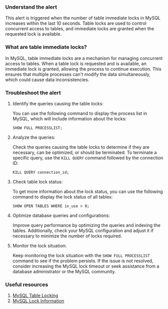 ### Understand the alert

This alert is triggered when the number of table immediate locks in MySQL increases within the last 10 seconds. Table locks are used to control concurrent access to tables, and immediate locks are granted when the requested lock is available.

### What are table immediate locks?

In MySQL, table immediate locks are a mechanism for managing concurrent access to tables. When a table lock is requested and is available, an immediate lock is granted, allowing the process to continue execution. This ensures that multiple processes can't modify the data simultaneously, which could cause data inconsistencies.

### Troubleshoot the alert

1. Identify the queries causing the table locks:
   
   You can use the following command to display the process list in MySQL, which will include information about the locks:

   ```
   SHOW FULL PROCESSLIST;
   ```

2. Analyze the queries:

   Check the queries causing the table locks to determine if they are necessary, can be optimized, or should be terminated. To terminate a specific query, use the `KILL QUERY` command followed by the connection ID:

   ```
   KILL QUERY connection_id;
   ```

3. Check table lock status:

   To get more information about the lock status, you can use the following command to display the lock status of all tables:

   ```
   SHOW OPEN TABLES WHERE in_use > 0;
   ```

4. Optimize database queries and configurations:

   Improve query performance by optimizing the queries and indexing the tables. Additionally, check your MySQL configuration and adjust it if necessary to minimize the number of locks required.

5. Monitor the lock situation:

   Keep monitoring the lock situation with the `SHOW FULL PROCESSLIST` command to see if the problem persists. If the issue is not resolved, consider increasing the MySQL lock timeout or seek assistance from a database administrator or the MySQL community.

### Useful resources

1. [MySQL Table Locking](https://dev.mysql.com/doc/refman/8.0/en/table-locking.html)
2. [MySQL Lock Information](https://dev.mysql.com/doc/refman/8.0/en/innodb-locking.html)
